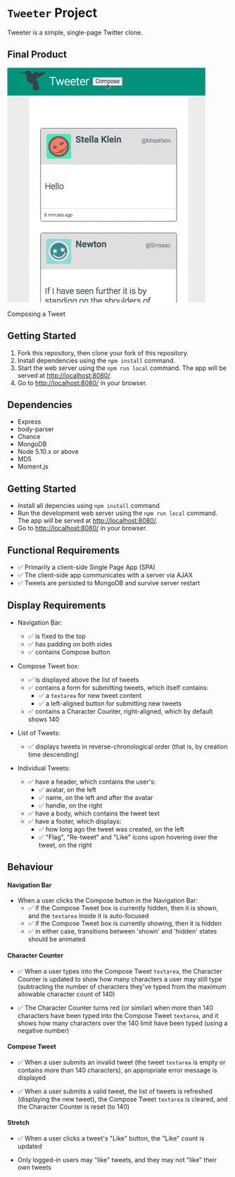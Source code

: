 # <code>Tweeter</code> Project

Tweeter is a simple, single-page Twitter clone.

## Final Product

![Composing a Tweet](./docs/tweeter-demo.gif)

Composing a Tweet

## Getting Started

1. Fork this repository, then clone your fork of this repository.
2. Install dependencies using the `npm install` command.
3. Start the web server using the `npm run local` command. The app will be served at <http://localhost:8080/>.
4. Go to <http://localhost:8080/> in your browser.

## Dependencies

- Express
- body-parser
- Chance
- MongoDB
- Node 5.10.x or above
- MD5
- Moment.js

## Getting Started

- Install all depencies using `npm install` command
- Run the development web server using the `npm run local` command. The app will be served at <http://localhost:8080/>.
- Go to <http://localhost:8080/> in your browser.

## Functional Requirements

<ul>
<li> ✅ Primarily a client-side Single Page App (SPA)</li>
<li> ✅ The client-side app communicates with a server via AJAX</li>
<li> ✅ Tweets are persisted to MongoDB and survive server restart</li>
</ul>

## Display Requirements

<ul>
<li><p>Navigation Bar:</p>

<ul>
<li> ✅ is fixed to the top</li>
<li> ✅ has padding on both sides</li>
<li> ✅ contains Compose button</li>
</ul></li>
<li><p>Compose Tweet box:</p>

<ul>
<li> ✅ is displayed above the list of tweets</li>
<li> ✅ contains a form for submitting tweets, which itself contains:

<ul>
<li> ✅ a <code>textarea</code> for new tweet content</li>
<li> ✅ a left-aligned button for submitting new tweets</li>
</ul></li>
<li> ✅ contains a Character Counter, right-aligned, which by default shows 140</li>
</ul></li>
<li><p>List of Tweets:</p>

<ul>
<li> ✅ displays tweets in reverse-chronological order (that is, by creation time descending)</li>
</ul></li>
<li><p>Individual Tweets:</p>

<ul>
<li> ✅ have a header, which contains the user's:

<ul>
<li> ✅ avatar, on the left</li>
<li> ✅ name, on the left and after the avatar</li>
<li> ✅ handle, on the right</li>
</ul></li>
<li> ✅ have a body, which contains the tweet text</li>
<li> ✅ have a footer, which displays:

<ul>
<li> ✅ how long ago the tweet was created, on the left</li>
<li> ✅ "Flag", "Re-tweet" and "Like" icons upon hovering over the tweet, on the right</li>
</ul></li>
</ul></li>
</ul>

## Behaviour

<h4>Navigation Bar</h4>

<ul>
<li>When a user clicks the Compose button in the Navigation Bar:

<ul>
<li> ✅ if the Compose Tweet box is currently hidden, then it is shown, and the <code>textarea</code> inside it is auto-focused</li>
<li> ✅ if the Compose Tweet box is currently showing, then it is hidden</li>
<li> ✅ in either case, transitions between 'shown' and 'hidden' states should be animated</li>
</ul></li>
</ul>

<h4>Character Counter</h4>

<ul>
<li><p> ✅ When a user types into the Compose Tweet <code>textarea</code>, the Character Counter is updated to show how many characters a user may still type (subtracting the number of characters they've typed from the maximum allowable character count of 140)</p></li>
<li><p> ✅ The Character Counter turns red (or similar) when more than 140 characters have been typed into the Compose Tweet <code>textarea</code>, and it shows how many characters over the 140 limit have been typed (using a negative number)</p></li>
</ul>

<h4>Compose Tweet</h4>

<ul>
<li><p> ✅ When a user submits an invalid tweet (the tweet <code>textarea</code> is empty or contains more than 140 characters), an appropriate error message is displayed</p></li>
<li><p> ✅ When a user submits a valid tweet, the list of tweets is refreshed (displaying the new tweet), the Compose Tweet <code>textarea</code> is cleared, and the Character Counter is reset (to 140)</p></li>
</ul>

<h4>Stretch</h4>

<ul>
<li><p> ✅ When a user clicks a tweet's "Like" button, the "Like" count is updated</p></li>
<li><p>Only logged-in users may "like" tweets, and they may not "like" their own tweets</p></li>
</ul>
</div>